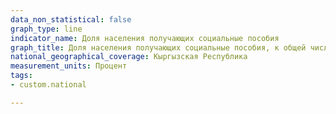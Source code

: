 ```yaml
---
data_non_statistical: false
graph_type: line
indicator_name: Доля населения получающих социальные пособия
graph_title: Доля населения получающих социальные пособия, к общей численности населения
national_geographical_coverage: Кыргызская Республика
measurement_units: Процент
tags:
- custom.national

---
```

